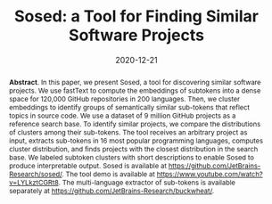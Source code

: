 ---
title: "Sosed: a Tool for Finding Similar Software Projects"
authors: '<i>Egor Bogomolov, Yaroslav Golubev, Artyom Lobanov, Vladimir Kovalenko, and Timofey Bryksin</i>'
collection: publications
permalink: /publication/2020-12-21-sosed
date: 2020-12-21
venue: "proceedings of <b>ASE'20</b>"
paperurl: 'https://doi.org/10.1145/3324884.3415291'
pdf: 'https://arxiv.org/pdf/2007.02599.pdf'
tool: 'https://github.com/JetBrains-Research/sosed/'
video: 'https://www.youtube.com/watch?v=LYLkztCGRt8'
abstract: '<p><b>Abstract</b>. In this paper, we present Sosed, a tool for discovering similar software projects. We use fastText to compute the embeddings of subtokens into a dense space for 120,000 GitHub repositories in 200 languages. Then, we cluster embeddings to identify groups of semantically similar sub-tokens that reflect topics in source code. We use a dataset of 9 million GitHub projects as a reference search base. To identify similar projects, we compare the distributions of clusters among their sub-tokens. The tool receives an arbitrary project as input, extracts sub-tokens in 16 most popular programming languages, computes cluster distribution, and finds projects with the closest distribution in the search base. We labeled subtoken clusters with short descriptions to enable Sosed to produce interpretable output. Sosed is available at <a href="https://github.com/JetBrains-Research/sosed/">https://github.com/JetBrains-Research/sosed/</a>. The tool demo is available at <a href="https://www.youtube.com/watch?v=LYLkztCGRt8">https://www.youtube.com/watch?v=LYLkztCGRt8</a>. The multi-language extractor of sub-tokens is available separately at <a href="https://github.com/JetBrains-Research/buckwheat/">https://github.com/JetBrains-Research/buckwheat/</a>.</p>'
---